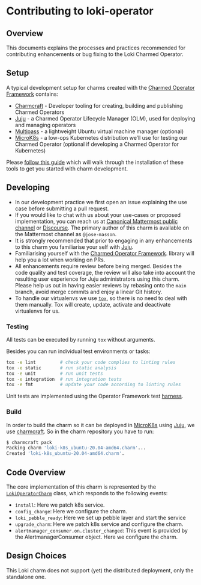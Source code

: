 # Contributing to loki-operator

## Overview

This documents explains the processes and practices recommended for
contributing enhancements or bug fixing to the Loki Charmed Operator.


## Setup

A typical development setup for charms created with the [Charmed Operator Framework](https://juju.is/docs/sdk) contains:


- [Charmcraft](https://github.com/canonical/charmcraft) - Developer tooling for creating, building and publishing Charmed Operators
- [Juju](https://juju.is/) - a Charmed Operator Lifecycle Manager (OLM), used for deploying and managing operators
- [Multipass](https://multipass.run/) - a lightweight Ubuntu virtual machine manager (optional)
- [MicroK8s](https://microk8s.io/) - a low-ops Kubernetes distribution we’ll use for testing our Charmed Operator (optional if developing a Charmed Operator for Kubernetes)

Please [follow this guide](https://juju.is/docs/sdk/dev-setup) which will walk through the installation of these tools to get you started with charm development.


## Developing



- In our development practice we first open an issue explaining the use case before submitting a pull request.
- If you would like to chat with us about your use-cases or proposed
  implementation, you can reach us at
  [Canonical Mattermost public channel](https://chat.charmhub.io/charmhub/channels/charm-dev)
  or [Discourse](https://discourse.charmhub.io/).
  The primary author of this charm is available on the Mattermost channel as
  `@jose-masson`.
- It is strongly recommended that prior to engaging in any enhancements
  to this charm you familiarise your self with [Juju](https://juju.is).
- Familiarising yourself with the
  [Charmed Operator Framework](https://juju.is/docs/sdk).
  library will help you a lot when working on PRs.
- All enhancements require review before being merged. Besides the
  code quality and test coverage, the review will also take into
  account the resulting user experience for Juju administrators using
  this charm. Please help us out in having easier reviews by rebasing
  onto the `main` branch, avoid merge commits and enjoy a linear Git
  history.
- To handle our virtualenvs we use [`tox`](https://tox.wiki/en/latest/#), so there is no need
  to deal with them manually. Tox will create, update, activate and deactivate virtualenvs for us.

### Testing

All tests can be executed by running `tox` without arguments.

Besides you can run individual test environments or tasks:

```bash
tox -e lint         # check your code complies to linting rules
tox -e static       # run static analysis
tox -e unit         # run unit tests
tox -e integration  # run integration tests
tox -e fmt          # update your code according to linting rules
```

Unit tests are implemented using the Operator Framework test [harness](https://ops.readthedocs.io/en/latest/#module-ops.testing).

### Build

In order to build the charm so it can be deployed in [MicroK8s](https://microk8s.io/) using [Juju](https://juju.is/), we use [charmcraft](https://juju.is/docs/sdk/setting-up-charmcraft).
So in the charm repository you have to run:

```bash
$ charmcraft pack
Packing charm 'loki-k8s_ubuntu-20.04-amd64.charm'...
Created 'loki-k8s_ubuntu-20.04-amd64.charm'.
```

## Code Overview

The core implementation of this charm is represented by the [`LokiOperatorCharm`](src/charm.py) class, which
responds to the following events:

- `install`: Here we patch k8s service.
- `config_change`: Here we configure the charm.
- `loki_pebble_ready`: Here we set up pebble layer and start the service
- `upgrade_charm`: Here we patch k8s service and configure the charm.
- `alertmanager_consumer.on.cluster_changed`: This event is provided by the AlertmanagerConsumer object. Here we configure the charm.


## Design Choices

This Loki charm does not support (yet) the distributed deployment, only the standalone one.
